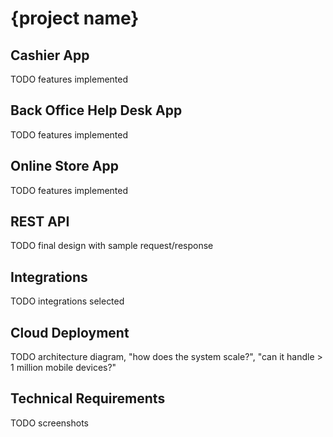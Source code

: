 # {project name}

## Cashier App

TODO features implemented

## Back Office Help Desk App

TODO features implemented

## Online Store App

TODO features implemented

## REST API

TODO final design with sample request/response

## Integrations

TODO integrations selected

## Cloud Deployment

TODO architecture diagram, "how does the system scale?", "can it handle > 1
million mobile devices?"

## Technical Requirements

TODO screenshots
